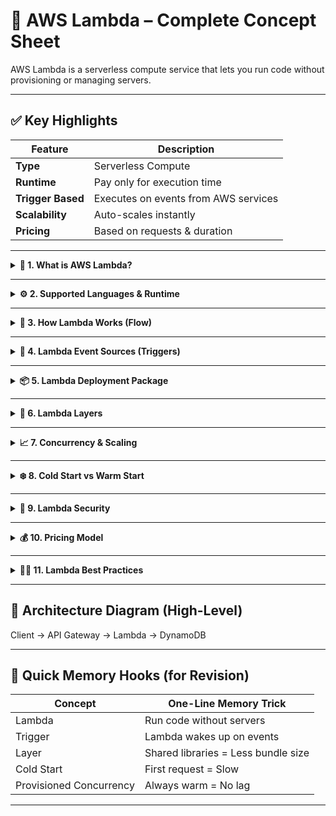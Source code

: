 # 🧠 AWS Lambda – Complete Concept Sheet

AWS Lambda is a serverless compute service that lets you run code without provisioning or managing servers.

---

## ✅ Key Highlights

| Feature | Description |
|--------|--------------|
| **Type** | Serverless Compute |
| **Runtime** | Pay only for execution time |
| **Trigger Based** | Executes on events from AWS services |
| **Scalability** | Auto-scales instantly |
| **Pricing** | Based on requests & duration |

---

<details>
<summary><strong>🔸 1. What is AWS Lambda?</strong></summary>

AWS Lambda is a serverless compute service that allows you to run code without managing servers.  
It automatically scales based on the number of incoming requests and charges only for the execution time.

</details>

---

<details>
<summary><strong>⚙️ 2. Supported Languages & Runtime</strong></summary>

| Language | Runtime |
|----------|----------|
| Node.js | nodejs18.x / 20.x |
| Python | python3.8 – 3.12 |
| Java | java11, java17 |
| Go | go1.x |
| .NET | dotnet6 |
| Custom Runtime | Provided.al2 |

</details>

---

<details>
<summary><strong>🚀 3. How Lambda Works (Flow)</strong></summary>

1. Event is triggered (API Gateway, S3, CloudWatch, DynamoDB, etc.).
2. Lambda receives event input as JSON.
3. Code executes inside ephemeral environment.
4. Outputs response or triggers other AWS services.

</details>

---

<details>
<summary><strong>🧵 4. Lambda Event Sources (Triggers)</strong></summary>

| Category | Service Examples |
|----------|------------------|
| API Trigger | API Gateway, ALB |
| Storage Trigger | S3 (Object Upload/Delete) |
| Database Trigger | DynamoDB Streams |
| Messaging | SQS, SNS, EventBridge |
| Cron Jobs | CloudWatch Events |
| IoT | AWS IoT |

</details>

---

<details>
<summary><strong>📦 5. Lambda Deployment Package</strong></summary>

- Can be uploaded as Zip file or Container Image
- Max Deployment Size:
  - **Zip**: 50 MB (compressed) / 250 MB (extracted)
  - **Container**: 10 GB
- Use **Lambda Layers** to include libraries

</details>

---

<details>
<summary><strong>🥞 6. Lambda Layers</strong></summary>

✅ Helps reduce package size by keeping dependencies separate.  
Used for:

- Common libraries
- Language dependencies (NumPy, Pandas)
- Config or shared modules

Max 5 layers per function.

</details>

---

<details>
<summary><strong>📈 7. Concurrency & Scaling</strong></summary>

| Type | Description |
|-------|----------------|
| **Concurrency** | Number of instances running at the same time |
| **Default Limit** | 1,000 concurrent executions per region |
| **Reserved Concurrency** | Limit for a specific function to avoid throttling |
| **Provisioned Concurrency** | Keeps environments warm to reduce cold start |

</details>

---

<details>
<summary><strong>❄️ 8. Cold Start vs Warm Start</strong></summary>

| Cold Start | Warm Start |
|------------|-------------|
| Container needs to be initialized | Already running instance reused |
| Causes delay | Faster execution |
| Frequent in VPC or less-used Lambda | Happens when Lambda recently invoked |

</details>

---

<details>
<summary><strong>🔐 9. Lambda Security</strong></summary>

- IAM Role required for permissions  
- Environment Variables Encryption with KMS  
- VPC Access for private networking  

</details>

---

<details>
<summary><strong>💰 10. Pricing Model</strong></summary>

| Component | Pricing Basis |
|----------|----------------|
| Requests | Per 1M requests |
| Duration | GB-seconds (Execution time × Memory) |
| Free Tier | 1M requests + 400,000 GB-sec |

</details>

---

<details>
<summary><strong>👨‍💻 11. Lambda Best Practices</strong></summary>

- Use environment variables for config
- Keep functions small and single-purpose (**micro-function architecture**)
- Use **async processing** with SQS or EventBridge
- Minimize cold starts via **Provisioned Concurrency**
- Implement **structured logging** (JSON logs)

</details>

---

## 📍 Architecture Diagram (High-Level)
Client → API Gateway → Lambda → DynamoDB

---

## 🧠 Quick Memory Hooks (for Revision)

| Concept | One-Line Memory Trick |
|--------|--------------------------|
| Lambda | Run code without servers |
| Trigger | Lambda wakes up on events |
| Layer | Shared libraries = Less bundle size |
| Cold Start | First request = Slow |
| Provisioned Concurrency | Always warm = No lag |

---


